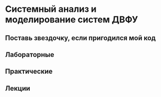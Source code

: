 # Системный анализ и моделирование систем ДВФУ

## Поставь звездочку, если пригодился мой код

## Лабораторные

## Практические

## Лекции
